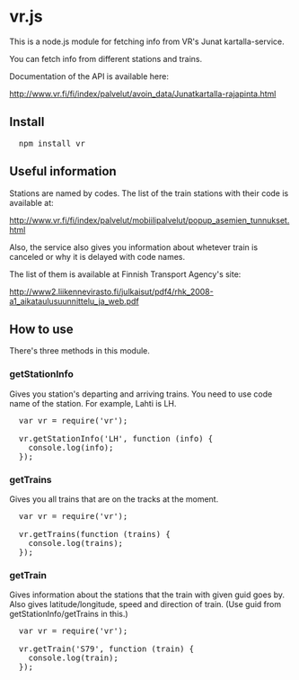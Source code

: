 # vr.js

This is a node.js module for fetching info from VR's Junat kartalla-service.

You can fetch info from different stations and trains.

Documentation of the API is available here:

http://www.vr.fi/fi/index/palvelut/avoin_data/Junatkartalla-rajapinta.html

## Install

<pre>
  npm install vr
</pre>

## Useful information

Stations are named by codes. The list of the train stations with their code is available at:

http://www.vr.fi/fi/index/palvelut/mobiilipalvelut/popup_asemien_tunnukset.html

Also, the service also gives you information about whetever train is canceled or why it is delayed with code names.

The list of them is available at Finnish Transport Agency's site:

http://www2.liikennevirasto.fi/julkaisut/pdf4/rhk_2008-a1_aikataulusuunnittelu_ja_web.pdf

## How to use

There's three methods in this module.

### getStationInfo

Gives you station's departing and arriving trains. You need to use code name of the station. For example, Lahti is LH.

<pre>
  var vr = require('vr');
  
  vr.getStationInfo('LH', function (info) {
    console.log(info);
  });
</pre>

### getTrains

Gives you all trains that are on the tracks at the moment.

<pre>
  var vr = require('vr');
  
  vr.getTrains(function (trains) {
    console.log(trains);
  });
</pre>

### getTrain

Gives information about the stations that the train with given guid goes by. Also gives latitude/longitude, speed and direction of train.
(Use guid from getStationInfo/getTrains in this.)

<pre>
  var vr = require('vr');
  
  vr.getTrain('S79', function (train) {
    console.log(train);
  });
</pre>
